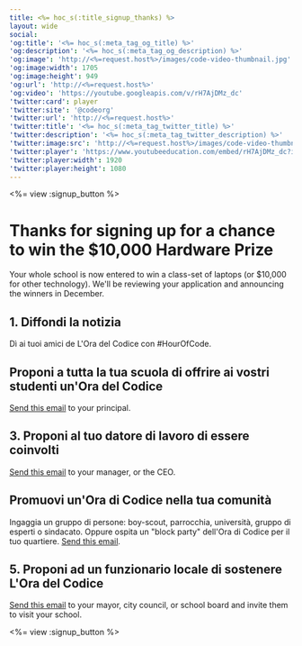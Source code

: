 ```yaml
---
title: <%= hoc_s(:title_signup_thanks) %>
layout: wide
social:
'og:title': '<%= hoc_s(:meta_tag_og_title) %>'
'og:description': '<%= hoc_s(:meta_tag_og_description) %>'
'og:image': 'http://<%=request.host%>/images/code-video-thumbnail.jpg'
'og:image:width': 1705
'og:image:height': 949
'og:url': 'http://<%=request.host%>'
'og:video': 'https://youtube.googleapis.com/v/rH7AjDMz_dc'
'twitter:card': player
'twitter:site': '@codeorg'
'twitter:url': 'http://<%=request.host%>'
'twitter:title': '<%= hoc_s(:meta_tag_twitter_title) %>'
'twitter:description': '<%= hoc_s(:meta_tag_twitter_description) %>'
'twitter:image:src': 'http://<%=request.host%>/images/code-video-thumbnail.jpg'
'twitter:player': 'https://www.youtubeeducation.com/embed/rH7AjDMz_dc?iv_load_policy=3&rel=0&autohide=1&showinfo=0'
'twitter:player:width': 1920
'twitter:player:height': 1080
---
```


<%= view :signup_button %>

# Thanks for signing up for a chance to win the $10,000 Hardware Prize

Your whole school is now entered to win a class-set of laptops (or $10,000 for other technology). We'll be reviewing your application and announcing the winners in December.

## 1. Diffondi la notizia

Dì ai tuoi amici de L'Ora del Codice con #HourOfCode.

## Proponi a tutta la tua scuola di offrire ai vostri studenti un'Ora del Codice

[Send this email](<%= resolve_url('/promote#email') %>) to your principal.

## 3. Proponi al tuo datore di lavoro di essere coinvolti

[Send this email](<%= resolve_url('/promote#email') %>) to your manager, or the CEO.

## Promuovi un'Ora di Codice nella tua comunità

Ingaggia un gruppo di persone: boy-scout, parrocchia, università, gruppo di esperti o sindacato. Oppure ospita un "block party" dell'Ora di Codice per il tuo quartiere. [Send this email](<%= resolve_url('/promote#email') %>).

## 5. Proponi ad un funzionario locale di sostenere L'Ora del Codice

[Send this email](<%= resolve_url('/promote#politicians') %>) to your mayor, city council, or school board and invite them to visit your school.

<%= view :signup_button %>
